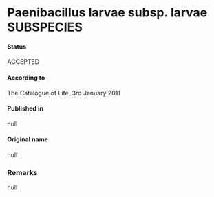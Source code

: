 Paenibacillus larvae subsp. larvae SUBSPECIES
=======

#### Status
ACCEPTED

#### According to
The Catalogue of Life, 3rd January 2011

#### Published in
null

#### Original name
null

### Remarks
null
